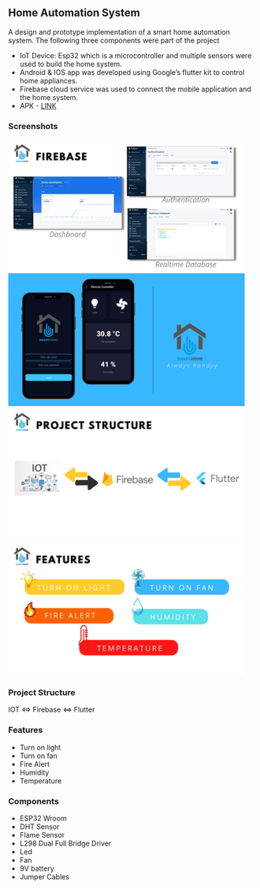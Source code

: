 ## Home Automation System
A design and prototype implementation of a smart home automation system. The following three components were part of the project
* IoT Device: Esp32 which is a microcontroller and multiple sensors were used to build the home system.
* Android & IOS app was developed using Google’s flutter kit to control home appliances.
* Firebase cloud service was used to connect the mobile application and the home system.
* APK - [LINK](https://drive.google.com/file/d/1gwJYHRgE2psNMxL9PmRECdoFzEFYlCHN/view?usp=sharing)

### Screenshots

<img src="https://github.com/ahlawataman/homeautomation/blob/main/images/11.png" data-canonical-src="https://github.com/ahlawataman/homeautomation/blob/main/images/11.png" width="480" height="270" /> <img src="https://github.com/ahlawataman/homeautomation/blob/main/images/12.png" data-canonical-src="https://github.com/ahlawataman/homeautomation/blob/main/images/12.png" width="480" height="270" />
<img src="https://github.com/ahlawataman/homeautomation/blob/main/images/3.png" data-canonical-src="https://github.com/ahlawataman/homeautomation/blob/main/images/3.png" width="480" height="270" /> <img src="https://github.com/ahlawataman/homeautomation/blob/main/images/4.png" data-canonical-src="https://github.com/ahlawataman/homeautomation/blob/main/images/4.png" width="480" height="270" />



### Project Structure

IOT <=> Firebase <=> Flutter

### Features

* Turn on light 
* Turn on fan
* Fire Alert
* Humidity
* Temperature

### Components

* ESP32 Wroom
* DHT Sensor
* Flame Sensor
* L298 Dual Full Bridge Driver
* Led
* Fan
* 9V battery
* Jumper Cables
